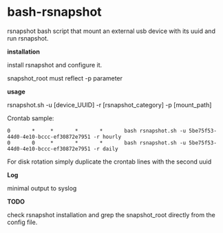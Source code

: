 # bash-rsnapshot
rsnapshot bash script that mount an external usb device with its uuid and run rsnapshot.



**installation**

  install rsnapshot and configure it.

  snapshot_root must reflect -p parameter

**usage**

rsnapshot.sh -u [device_UUID] -r [rsnapshot_category] -p [mount_path]



Crontab sample:

    0       *     *       *       *       bash rsnapshot.sh -u 5be75f53-44d0-4e10-bccc-ef30872e7951 -r hourly
    0       0     *       *       *       bash rsnapshot.sh -u 5be75f53-44d0-4e10-bccc-ef30872e7951 -r daily



For disk rotation simply duplicate the crontab lines with the second uuid

**Log**

minimal output to syslog

**TODO**

check rsnapshot installation and grep the snapshot_root directly from the config file.
